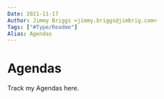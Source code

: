 ```yaml
---
Date: 2021-11-17
Author: Jimmy Briggs <jimmy.briggs@jimbrig.com>
Tags: ["#Type/Readme"]
Alias: Agendas
---
```


<!-- generated by markdown-notes-tree -->

# Agendas

<!-- optional markdown-notes-tree directory description starts here -->

Track my Agendas here.

<!-- optional markdown-notes-tree directory description ends here -->